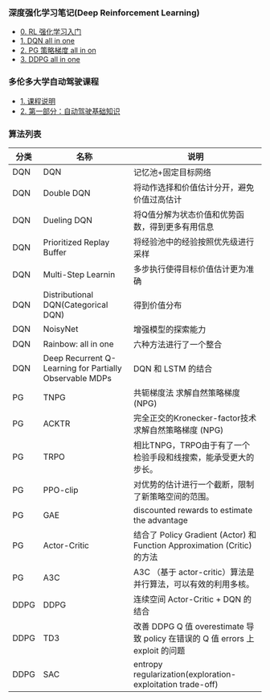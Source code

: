 ### 深度强化学习笔记(Deep Reinforcement Learning)
- [0. RL 强化学习入门](ALL_IntroRL.html)
- [1. DQN all in one](ALL_DQN.html)
- [2. PG 策略梯度 all in on](ALL_PG.html)
- [3. DDPG all in one](ALL_DDPG.html)

### 多伦多大学自动驾驶课程
- [1. 课程说明](driver_00.html)
- [2. 第一部分：自动驾驶基础知识](driver_01_introduce.html)

### 算法列表
分类 | 名称 | 说明
---|---|---
DQN | DQN | 记忆池+固定目标网络
DQN | Double DQN | 将动作选择和价值估计分开，避免价值过高估计
DQN | Dueling DQN |将Q值分解为状态价值和优势函数，得到更多有用信息
DQN | Prioritized Replay Buffer | 将经验池中的经验按照优先级进行采样
DQN | Multi-Step Learnin | 多步执行使得目标价值估计更为准确
DQN | Distributional DQN(Categorical DQN) | 得到价值分布
DQN | NoisyNet| 增强模型的探索能力
DQN | Rainbow: all in one | 六种方法进行了一个整合
DQN | Deep Recurrent Q-Learning for Partially Observable MDPs| DQN 和 LSTM 的结合
PG | TNPG | 共轭梯度法 求解自然策略梯度 (NPG) 
PG | ACKTR | 完全正交的Kronecker-factor技术 求解自然策略梯度 (NPG) 
PG | TRPO | 相比TNPG，TRPO由于有了一个检验手段和线搜索，能承受更大的步长。
PG | PPO-clip | 对优势的估计进行一个截断，限制了新策略空间的范围。
PG | GAE | discounted rewards to estimate the advantage
PG | Actor-Critic | 结合了 Policy Gradient (Actor) 和 Function Approximation (Critic) 的方法
PG | A3C | A3C （基于 actor-critic）算法是并行算法，可以有效的利用多核。
DDPG | DDPG | 连续空间 Actor-Critic + DQN 的结合
DDPG | TD3 | 改善 DDPG Q 值 overestimate 导致 policy 在错误的 Q 值 errors 上 exploit 的问题
DDPG | SAC |  entropy regularization(exploration-exploitation trade-off)

